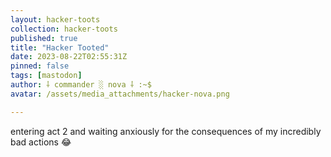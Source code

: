 ```yaml
---
layout: hacker-toots
collection: hacker-toots
published: true
title: "Hacker Tooted"
date: 2023-08-22T02:55:31Z
pinned: false
tags: [mastodon]
author: ⸸ commander ░ nova ⸸ :~$
avatar: /assets/media_attachments/hacker-nova.png

---
```


<p>entering act 2 and waiting anxiously for the consequences of my incredibly bad actions 😂​</p>


